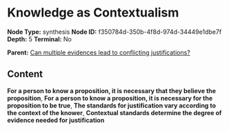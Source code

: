 # Knowledge as Contextualism

**Node Type:** synthesis
**Node ID:** f350784d-350b-4f8d-974d-34449e1dbe7f
**Depth:** 5
**Terminal:** No

**Parent:** [Can multiple evidences lead to conflicting justifications?](can-multiple-evidences-lead-to-conflicting-justifications-antithesis-addaf5e6-c9e2-4c20-9f31-2673b851a089.md)

## Content

**For a person to know a proposition, it is necessary that they believe the proposition**, **For a person to know a proposition, it is necessary for the proposition to be true**, **The standards for justification vary according to the context of the knower**, **Contextual standards determine the degree of evidence needed for justification**
